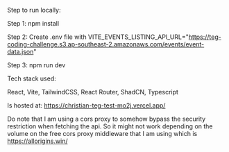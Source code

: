 Step to run locally:

Step 1: 
npm install

Step 2: 
Create .env file with
VITE_EVENTS_LISTING_API_URL="https://teg-coding-challenge.s3.ap-southeast-2.amazonaws.com/events/event-data.json"

Step 3:
npm run dev

Tech stack used:

React, Vite, TailwindCSS, React Router, ShadCN, Typescript

Is hosted at: https://christian-teg-test-mo2j.vercel.app/

Do note that I am using a cors proxy to somehow bypass the security restriction when fetching the api. So it might not work depending on the volume on the free cors proxy middleware that I am using which is https://allorigins.win/
